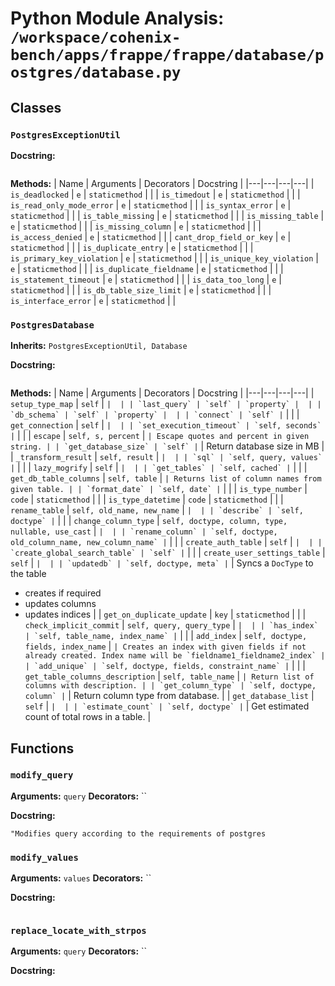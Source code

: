 # Python Module Analysis: `/workspace/cohenix-bench/apps/frappe/frappe/database/postgres/database.py`

## Classes

### `PostgresExceptionUtil`


**Docstring:**
```

```

**Methods:**
| Name | Arguments | Decorators | Docstring |
|---|---|---|---|
| `is_deadlocked` | `e` | `staticmethod` |  |
| `is_timedout` | `e` | `staticmethod` |  |
| `is_read_only_mode_error` | `e` | `staticmethod` |  |
| `is_syntax_error` | `e` | `staticmethod` |  |
| `is_table_missing` | `e` | `staticmethod` |  |
| `is_missing_table` | `e` | `staticmethod` |  |
| `is_missing_column` | `e` | `staticmethod` |  |
| `is_access_denied` | `e` | `staticmethod` |  |
| `cant_drop_field_or_key` | `e` | `staticmethod` |  |
| `is_duplicate_entry` | `e` | `staticmethod` |  |
| `is_primary_key_violation` | `e` | `staticmethod` |  |
| `is_unique_key_violation` | `e` | `staticmethod` |  |
| `is_duplicate_fieldname` | `e` | `staticmethod` |  |
| `is_statement_timeout` | `e` | `staticmethod` |  |
| `is_data_too_long` | `e` | `staticmethod` |  |
| `is_db_table_size_limit` | `e` | `staticmethod` |  |
| `is_interface_error` | `e` | `staticmethod` |  |


### `PostgresDatabase`
**Inherits:** `PostgresExceptionUtil, Database`


**Docstring:**
```

```

**Methods:**
| Name | Arguments | Decorators | Docstring |
|---|---|---|---|
| `setup_type_map` | `self` | `` |  |
| `last_query` | `self` | `property` |  |
| `db_schema` | `self` | `property` |  |
| `connect` | `self` | `` |  |
| `get_connection` | `self` | `` |  |
| `set_execution_timeout` | `self, seconds` | `` |  |
| `escape` | `self, s, percent` | `` | Escape quotes and percent in given string. |
| `get_database_size` | `self` | `` | Return database size in MB |
| `_transform_result` | `self, result` | `` |  |
| `sql` | `self, query, values` | `` |  |
| `lazy_mogrify` | `self` | `` |  |
| `get_tables` | `self, cached` | `` |  |
| `get_db_table_columns` | `self, table` | `` | Returns list of column names from given table. |
| `format_date` | `self, date` | `` |  |
| `is_type_number` | `code` | `staticmethod` |  |
| `is_type_datetime` | `code` | `staticmethod` |  |
| `rename_table` | `self, old_name, new_name` | `` |  |
| `describe` | `self, doctype` | `` |  |
| `change_column_type` | `self, doctype, column, type, nullable, use_cast` | `` |  |
| `rename_column` | `self, doctype, old_column_name, new_column_name` | `` |  |
| `create_auth_table` | `self` | `` |  |
| `create_global_search_table` | `self` | `` |  |
| `create_user_settings_table` | `self` | `` |  |
| `updatedb` | `self, doctype, meta` | `` | Syncs a `DocType` to the table
* creates if required
* updates columns
* updates indices |
| `get_on_duplicate_update` | `key` | `staticmethod` |  |
| `check_implicit_commit` | `self, query, query_type` | `` |  |
| `has_index` | `self, table_name, index_name` | `` |  |
| `add_index` | `self, doctype, fields, index_name` | `` | Creates an index with given fields if not already created.
Index name will be `fieldname1_fieldname2_index` |
| `add_unique` | `self, doctype, fields, constraint_name` | `` |  |
| `get_table_columns_description` | `self, table_name` | `` | Return list of columns with description. |
| `get_column_type` | `self, doctype, column` | `` | Return column type from database. |
| `get_database_list` | `self` | `` |  |
| `estimate_count` | `self, doctype` | `` | Get estimated count of total rows in a table. |





## Functions

### `modify_query`
**Arguments:** `query`
**Decorators:** ``

**Docstring:**
```
"Modifies query according to the requirements of postgres
```
### `modify_values`
**Arguments:** `values`
**Decorators:** ``

**Docstring:**
```

```
### `replace_locate_with_strpos`
**Arguments:** `query`
**Decorators:** ``

**Docstring:**
```

```

